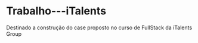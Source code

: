 # Trabalho---iTalents
Destinado a construção do case proposto no curso de FullStack da iTalents Group
